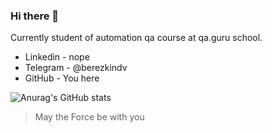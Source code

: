 ### Hi there 👋

Currently student of automation qa course at qa.guru school.

- Linkedin  - nope
- Telegram  - @berezkindv
- GitHub    - You here



![Anurag's GitHub stats](https://github-readme-stats.vercel.app/api?username=berezkindv42&show_icons=true&theme=great-gatsby)



> May the Force be with you
<!--
**berezkindv42/berezkindv42** is a ✨ _special_ ✨ repository because its `README.md` (this file) appears on your GitHub profile.

Here are some ideas to get you started:

- 🔭 I’m currently working on ...
- 🌱 I’m currently learning ...
- 👯 I’m looking to collaborate on ...
- 🤔 I’m looking for help with ...
- 💬 Ask me about ...
- 📫 How to reach me: ...
- 😄 Pronouns: ...
- ⚡ Fun fact: ...
-->
